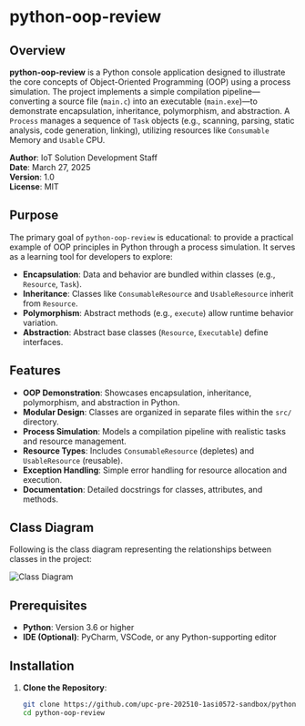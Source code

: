 # python-oop-review

## Overview

**python-oop-review** is a Python console application designed to illustrate the core concepts of Object-Oriented Programming (OOP) using a process simulation. The project implements a simple compilation pipeline—converting a source file (`main.c`) into an executable (`main.exe`)—to demonstrate encapsulation, inheritance, polymorphism, and abstraction. A `Process` manages a sequence of `Task` objects (e.g., scanning, parsing, static analysis, code generation, linking), utilizing resources like `Consumable` Memory and `Usable` CPU.

**Author**: IoT Solution Development Staff  
**Date**: March 27, 2025  
**Version**: 1.0  
**License**: MIT

## Purpose

The primary goal of `python-oop-review` is educational: to provide a practical example of OOP principles in Python through a process simulation. It serves as a learning tool for developers to explore:
- **Encapsulation**: Data and behavior are bundled within classes (e.g., `Resource`, `Task`).
- **Inheritance**: Classes like `ConsumableResource` and `UsableResource` inherit from `Resource`.
- **Polymorphism**: Abstract methods (e.g., `execute`) allow runtime behavior variation.
- **Abstraction**: Abstract base classes (`Resource`, `Executable`) define interfaces.

## Features

- **OOP Demonstration**: Showcases encapsulation, inheritance, polymorphism, and abstraction in Python.
- **Modular Design**: Classes are organized in separate files within the `src/` directory.
- **Process Simulation**: Models a compilation pipeline with realistic tasks and resource management.
- **Resource Types**: Includes `ConsumableResource` (depletes) and `UsableResource` (reusable).
- **Exception Handling**: Simple error handling for resource allocation and execution.
- **Documentation**: Detailed docstrings for classes, attributes, and methods.

## Class Diagram
Following is the class diagram representing the relationships between classes in the project:

![Class Diagram](https://www.plantuml.com/plantuml/proxy?src=https://raw.githubusercontent.com/upc-pre-202520-1asi0572-sandbox/python-oop-review/refs/heads/master/docs/class-diagram.puml?token=GHSAT0AAAAAAC7JG2V4YRDK3VIXTHS5EFRGZ7JP45Q)

## Prerequisites

- **Python**: Version 3.6 or higher
- **IDE (Optional)**: PyCharm, VSCode, or any Python-supporting editor

## Installation

1. **Clone the Repository**:
   ```bash
   git clone https://github.com/upc-pre-202510-1asi0572-sandbox/python-oop-review.git
   cd python-oop-review